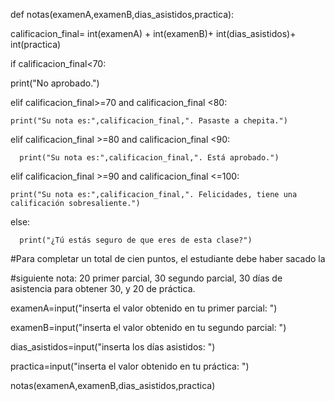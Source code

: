 def notas(examenA,examenB,dias_asistidos,practica):
                                                          

  calificacion_final= int(examenA) + 
int(examenB)+ int(dias_asistidos)+ 
int(practica)

  if calificacion_final<70:

   print("No aprobado.")

  elif calificacion_final>=70
and calificacion_final <80:

    print("Su nota es:",calificacion_final,". Pasaste a chepita.")

  elif calificacion_final >=80
and calificacion_final <90:

      print("Su nota es:",calificacion_final,". Está aprobado.")

  elif calificacion_final >=90
and calificacion_final <=100:

    print("Su nota es:",calificacion_final,". Felicidades, tiene una calificación sobresaliente.")

      

  else:

      print("¿Tú estás seguro de que eres de esta clase?")



#Para completar un total de cien puntos, el estudiante debe haber sacado la

#siguiente nota: 20 primer parcial, 30 segundo parcial, 30 días de asistencia para obtener 30, y 20 de práctica.



examenA=input("inserta el valor obtenido en tu primer parcial: ")

examenB=input("inserta el valor obtenido en tu segundo parcial: ")

dias_asistidos=input("inserta los días asistidos: ")

practica=input("inserta el valor obtenido en tu práctica: ")



notas(examenA,examenB,dias_asistidos,practica)
